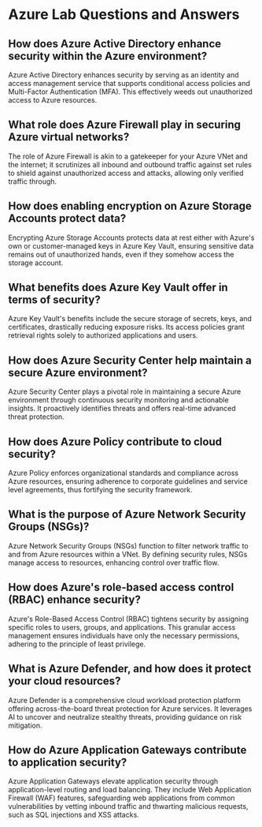 # Azure Lab Questions and Answers

## How does Azure Active Directory enhance security within the Azure environment?

Azure Active Directory enhances security by serving as an identity and access management service that supports conditional access policies and Multi-Factor Authentication (MFA). This effectively weeds out unauthorized access to Azure resources.

## What role does Azure Firewall play in securing Azure virtual networks?

The role of Azure Firewall is akin to a gatekeeper for your Azure VNet and the internet; it scrutinizes all inbound and outbound traffic against set rules to shield against unauthorized access and attacks, allowing only verified traffic through.

## How does enabling encryption on Azure Storage Accounts protect data?

Encrypting Azure Storage Accounts protects data at rest either with Azure's own or customer-managed keys in Azure Key Vault, ensuring sensitive data remains out of unauthorized hands, even if they somehow access the storage account.

## What benefits does Azure Key Vault offer in terms of security?

Azure Key Vault's benefits include the secure storage of secrets, keys, and certificates, drastically reducing exposure risks. Its access policies grant retrieval rights solely to authorized applications and users.

## How does Azure Security Center help maintain a secure Azure environment?

Azure Security Center plays a pivotal role in maintaining a secure Azure environment through continuous security monitoring and actionable insights. It proactively identifies threats and offers real-time advanced threat protection.

## How does Azure Policy contribute to cloud security?

Azure Policy enforces organizational standards and compliance across Azure resources, ensuring adherence to corporate guidelines and service level agreements, thus fortifying the security framework.

## What is the purpose of Azure Network Security Groups (NSGs)?

Azure Network Security Groups (NSGs) function to filter network traffic to and from Azure resources within a VNet. By defining security rules, NSGs manage access to resources, enhancing control over traffic flow.

## How does Azure's role-based access control (RBAC) enhance security?

Azure's Role-Based Access Control (RBAC) tightens security by assigning specific roles to users, groups, and applications. This granular access management ensures individuals have only the necessary permissions, adhering to the principle of least privilege.

## What is Azure Defender, and how does it protect your cloud resources?

Azure Defender is a comprehensive cloud workload protection platform offering across-the-board threat protection for Azure services. It leverages AI to uncover and neutralize stealthy threats, providing guidance on risk mitigation.

## How do Azure Application Gateways contribute to application security?

Azure Application Gateways elevate application security through application-level routing and load balancing. They include Web Application Firewall (WAF) features, safeguarding web applications from common vulnerabilities by vetting inbound traffic and thwarting malicious requests, such as SQL injections and XSS attacks.
